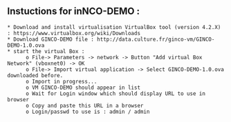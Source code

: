 Instuctions for inNCO-DEMO :
-------------

    * Download and install virtualisation VirtualBox tool (version 4.2.X) : https://www.virtualbox.org/wiki/Downloads
    * Download GINCO-DEMO file : http://data.culture.fr/ginco-vm/GINCO-DEMO-1.0.ova 
    * start the virtual Box : 
          o File-> Parameters -> network -> Button "Add virtual Box Network" (vboxnet0) -> OK
          o File-> Import virtual application -> Select GINCO-DEMO-1.0.ova downloaded before.
          o Import in progress...
          o VM GINCO-DEMO should appear in list
          o Wait for Login window which should display URL to use in browser
          o Copy and paste this URL in a browser
          o Login/passwd to use is : admin / admin
